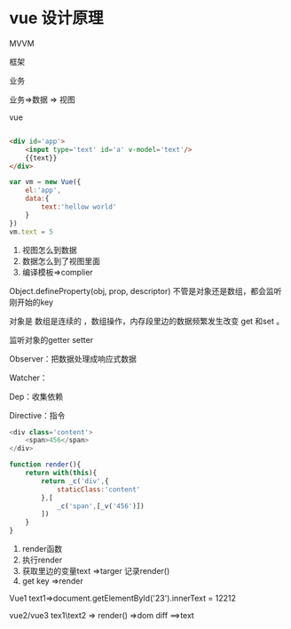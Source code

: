 # vue 设计原理

MVVM 

框架 


业务

业务=>数据  => 视图 


vue

```html

<div id='app'>
    <input type='text' id='a' v-model='text'/>
    {{text}}
</div>
```

```js
var vm = new Vue({
    el:'app',
    data:{
        text:'hellow world'
    }
})
vm.text = 5
```

1. 视图怎么到数据
2. 数据怎么到了视图里面
3. 编译模板=>complier

Object.defineProperty(obj, prop, descriptor) 不管是对象还是数组，都会监听刚开始的key 
 
 对象是 
 数组是连续的 ，数组操作，内存段里边的数据频繁发生改变 get 和set 。

监听对象的getter setter


Observer：把数据处理成响应式数据

Watcher：

Dep：收集依赖

Directive：指令 

```js
<div class='content'>
    <span>456</span>
</div>

function render(){
    return with(this){
        return _c('div',{
            staticClass:'content'
        },[
            _c('span',[_v('456')])
        ])
    }
}
```

1. render函数
2. 执行render
3. 获取里边的变量text =>targer 记录render()
4. get key =>render

Vue1 
text1=>document.getElementById('23').innerText = 12212

vue2/vue3 
tex1\text2 => render() =>dom diff ==>text

